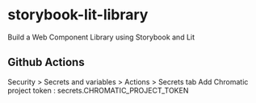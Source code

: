 # storybook-lit-library

Build a Web Component Library using Storybook and Lit

## Github Actions

Security > Secrets and variables > Actions > Secrets tab
Add Chromatic project token : secrets.CHROMATIC_PROJECT_TOKEN
